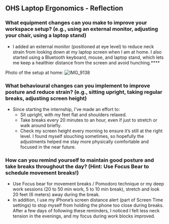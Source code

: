 ## OHS Laptop Ergonomics - Reflection

### What equipment changes can you make to improve your workspace setup? (e.g., using an external monitor, adjusting your chair, using a laptop stand)

- I added an external monitor (positioned at eye level) to reduce neck strain from looking down at my laptop screen when I am at home. I also started using a Bluetooth keyboard, mouse, and laptop stand, which lets me keep a healthier distance from the screen and avoid hunching.****

Photo of the setup at home: 
![IMG_9138](https://github.com/user-attachments/assets/7ebabc09-9466-470b-acba-ce601f116e86)

### What behavioural changes can you implement to improve posture and reduce strain? (e.g., sitting upright, taking regular breaks, adjusting screen height)

- Since starting the internship, I’ve made an effort to:
  - Sit upright, with my feet flat and shoulders relaxed.
  - Take breaks every 20 minutes to an hour, even if just to stretch or walk around briefly.
  - Check my screen height every morning to ensure it’s still at the right level.
I found myself slouching sometimes, so hopefully the adjustments helped me stay more physically comfortable and focused in the near future.

### How can you remind yourself to maintain good posture and take breaks throughout the day? (Hint: Use Focus Bear to schedule movement breaks!)

- Use Focus bear for movement breaks / Pomodoro technique or my deep work sessions (20 to 50 min work, 5 to 10 min break), stretch and look 20 feet (6 meters) away during the break.
- In addition, I use my iPhone’s screen distance alert (part of Screen Time settings) to stop myself from holding the phone too close during breaks.
After a few days of following these reminders, I noticed I felt less neck tension in the evenings, and my focus during work blocks improved.
